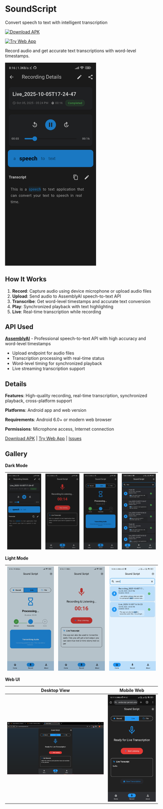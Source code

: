 # SoundScript

Convert speech to text with intelligent transcription

[![Download APK](https://img.shields.io/badge/Download-Android%20APK-green?style=for-the-badge)](https://github.com/sunnydodti/sound-script/releases/latest)

[![Try Web App](https://img.shields.io/badge/Try-Web%20App-blue?style=for-the-badge)](https://soundscript.persist.site)

Record audio and get accurate text transcriptions with word-level timestamps.

<img src="docs/images/mobile/dark-mode-1.jpg" width="300" alt="App Screenshot">

## How It Works

1. **Record**: Capture audio using device microphone or upload audio files
2. **Upload**: Send audio to AssemblyAI speech-to-text API
3. **Transcribe**: Get word-level timestamps and accurate text conversion
4. **Play**: Synchronized playback with text highlighting
5. **Live**: Real-time transcription while recording

## API Used

**[AssemblyAI](https://www.assemblyai.com/)** - Professional speech-to-text API with high accuracy and word-level timestamps

- Upload endpoint for audio files
- Transcription processing with real-time status
- Word-level timing for synchronized playback
- Live streaming transcription support

## Details

**Features**: High-quality recording, real-time transcription, synchronized playback, cross-platform support

**Platforms**: Android app and web version

**Requirements**: Android 6.0+ or modern web browser

**Permissions**: Microphone access, Internet connection

[Download APK](https://github.com/sunnydodti/sound-script/releases/latest) | [Try Web App](https://soundscript.persist.site) | [Issues](https://github.com/sunnydodti/sound-script/issues)

## Gallery

**Dark Mode**

![Dark Mode 1](docs/images/mobile/dark-mode-1.jpg) | ![Dark Mode 2](docs/images/mobile/dark-mode-2.jpg) | ![Dark Mode 3](docs/images/mobile/dark-mode-3.jpg) | ![Dark Mode 4](docs/images/mobile/dark-mode-4.jpg)
--- | --- | --- | ---

**Light Mode**

![Light Mode 1](docs/images/mobile/light-mode-1.jpg) | ![Light Mode 2](docs/images/mobile/light-mode-2.jpg) | ![Light Mode 3](docs/images/mobile/light-mode-3.jpg)
--- | --- | ---

**Web UI**

Desktop View | Mobile Web
--- | ---
![Web Desktop](docs/images/web/web-1.png) | ![Web Mobile](docs/images/web/web-2.jpg)
